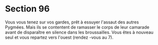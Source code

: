 # Section 96

Vous vous tenez sur vos gardes, prêt à essuyer l'assaut des autres
Pygmées. Mais ils se contentent de ramasser le corps de leur
camarade avant de disparaître en silence dans les broussailles.
Vous êtes à nouveau seul et vous repartez vers l'ouest (rendez -vous
au 7).